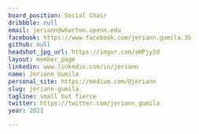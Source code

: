```yaml
---
board_position: Social Chair
dribbble: null
email: jeriann@wharton.upenn.edu
facebook: https://www.facebook.com/jeriann.gumila.35
github: null
headshot_jpg_url: https://imgur.com/aHPjy2d
layout: member_page
linkedin: www.linkedin.com/in/jeriann
name: Jeriann Gumila
personal_site: https://medium.com/@jeriann
slug: jeriann-gumila
tagline: small but fierce
twitter: https://twitter.com/jeriann_gumila
year: 2021

---
```


